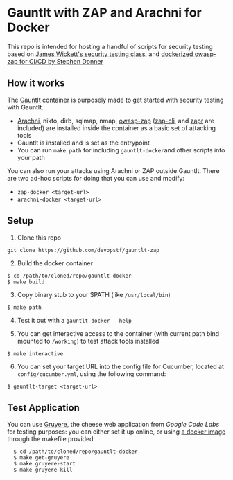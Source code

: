 # Gauntlt with ZAP and Arachni for Docker
This repo is intended for hosting a handful of scripts for security testing based on [James Wickett's security testing class](https://github.com/wickett/security-testing-class), and [dockerized owasp-zap for CI/CD by Stephen Donner](https://github.com/stephendonner/docker-zap)

## How it works
The [Gauntlt](https://github.com/gauntlt/gauntlt) container is purposely made to get started with security testing with Gauntlt.

- [Arachni](https://github.com/Arachni/arachni), nikto, dirb, sqlmap, nmap, [owasp-zap](https://github.com/zaproxy/zaproxy) ([zap-cli](https://github.com/Grunny/zap-cli), and [zapr](https://github.com/garethr/zapr) are included) are installed inside the container as a basic set of attacking tools
- Gauntlt is installed and is set as the entrypoint
- You can run `make path` for including `gauntlt-docker`and other scripts into your path

You can also run your attacks using Arachni or ZAP outside Gauntlt. There are two ad-hoc scripts for doing that you can use and modify:

- ``zap-docker <target-url>``
- ``arachni-docker <target-url>``

## Setup

1. Clone this repo
  ```
  git clone https://github.com/devopstf/gauntlt-zap
  ```

2. Build the docker container

  ```
  $ cd /path/to/cloned/repo/gauntlt-docker
  $ make build
  ```

3. Copy binary stub to your $PATH (like `/usr/local/bin`)
  ```
  $ make path
  ```

4. Test it out with a `gauntlt-docker --help`

5. You can get interactive access to the container (with current path bind mounted to ``/working``) to test attack tools installed
  ```
  $ make interactive
  ```

6. You can set your target URL into the config file for Cucumber, located at ``config/cucumber.yml``, using the following command:
```
$ gauntlt-target <target-url>
```

## Test Application

You can use [Gruyere](https://google-gruyere.appspot.com/part1), the cheese web application from _Google Code Labs_ for testing purposes: you can either set it up online, or using [a docker image](https://hub.docker.com/r/karthequian/gruyere/) through the makefile provided:
```
  $ cd /path/to/cloned/repo/gauntlt-docker
  $ make get-gruyere
  $ make gruyere-start
  $ make gruyere-kill
  ```